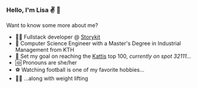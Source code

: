 ### Hello, I'm Lisa :v: :cherry_blossom:

Want to know some more about me?

- :woman_technologist: Fullstack developer @ [Storykit](https://storykit.io/)
- :open_book: Computer Science Engineer with a Master's Degree in Industrial Management from KTH
- :telescope:  Set my goal on reaching the [Kattis](https://open.kattis.com/users/lactaliez) top 100, _currently on spot 32111..._
- :id: Pronouns are she/her
- :soccer: Watching football is one of my favorite hobbies...
- :weight_lifting_woman: ...along with weight lifting


<!--
**lisahakanzon/lisahakanzon** is a ✨ _special_ ✨ repository because its `README.md` (this file) appears on your GitHub profile.

Here are some ideas to get you started:

- 🔭 I’m currently working on ...
- 🌱 I’m currently learning ...
- 👯 I’m looking to collaborate on ...
- 🤔 I’m looking for help with ...
- 💬 Ask me about ...
- 📫 How to reach me: ...
- 😄 Pronouns: ...
- ⚡ Fun fact: ...
-->
